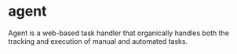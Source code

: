 # agent
Agent is a web-based task handler that organically handles both the tracking and execution of manual and automated tasks.
